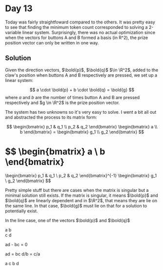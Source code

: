 # Day 13
Today was fairly straightfoward compared to the others. It was pretty easy to see that finding the minimum token count corresponded to solving a 2-variable linear system. Surprisingly, there was no actual optimization since when the vectors for buttons A and B formed a basis (in R^2), the prize position vector can only be written in one way.

## Solution
Given the direction vectors, $\bold{p}$, $\bold{q}$ $\in \R^2$, added to the claw's position when buttons A and B respectively are pressed, we set up a linear system:

$$
a \cdot \bold{p} + b \cdot \bold{q} = \bold{g}
$$
where $a$ and $b$ are the number of times button A and B are pressed respectively and $g \in \R^2$ is the prize position vector.

The system has two unknowns so it's very easy to solve. I went a bit all out and abstracted the process to its matrix form:

$$
\begin{bmatrix}
p_1 & q_1 \\
p_2 & q_2
\end{bmatrix}
\begin{bmatrix}
a \\ b
\end{bmatrix}
= \begin{bmatrix}
g_1 \\ g_2
\end{bmatrix}
$$

$$
\begin{bmatrix}
a \\ b
\end{bmatrix}
= 
\begin{bmatrix}
p_1 & q_1 \\
p_2 & q_2
\end{bmatrix}^{-1}
\begin{bmatrix}
g_1 \\ g_2
\end{bmatrix}
$$

Pretty simple stuff but there are cases when the matrix is singular but a minimal solution still exists. If the matrix is singular, it means $\bold{p}$ and $\bold{q}$ are linearly dependent and in $\R^2$, that means they are lie on the same line. In that case, $\bold{g}$ must lie on that for a solution to potentially exist. 

In the line case, one of the vectors $\bold{p}$ and $\bold{q}$ 

a b \
c d



ad - bc = 0

ad = bc
d/b = c/a

a c
b d


